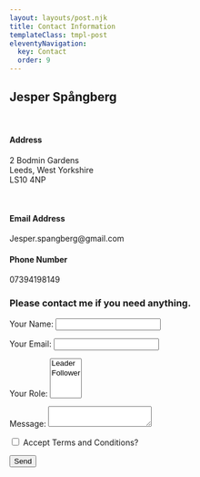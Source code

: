 ```yaml
---
layout: layouts/post.njk
title: Contact Information
templateClass: tmpl-post
eleventyNavigation:
  key: Contact
  order: 9
---
```

<div class="container-main">
  <div class="col-md-6">
    <div class="row">
      <div class="container-main">
      <h2>Jesper Spångberg</h2><br>
      <h4>Address</h4>
      <p>2 Bodmin Gardens <br>Leeds, West Yorkshire<br> LS10 4NP </p><br>
      <h4>Email Address</h4>
      <p>Jesper.spangberg@gmail.com </p>
      <h4>Phone Number</h4>
      <p>07394198149</p>
      </div>
    </div>
  </div>

  <div class="col-md-6">
    <div class="row">
      <div class="container-main">
      <h3>Please contact me if you need anything.</h3>
      <form name="contact" method="POST" data-netlify="true">
        <p><label>Your Name: <input type="text" name="name" /></label></p>
        <p><label>Your Email: <input type="email" name="email" /></label></p>
        <p><label>Your Role: <select name="role[]" multiple>
        <option value="leader">Leader</option>
        <option value="follower">Follower</option>
        </select></label></p>
        <p><label>Message: <textarea name="message"></textarea></label></p>
        <p><input type="checkbox" id="terms and conditions" name="terms and conditions" value="terms">
        <label for="Terms and Conditions">Accept Terms and Conditions?</label><br></p>
        <p><button type="submit">Send</button></p>
      </form>
      </div>
    </div>
  </div>
</div>
</side>
